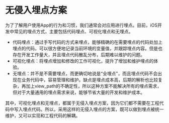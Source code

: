 # 无侵入埋点方案

为了了解用户使用App的行为和习惯，我们通常会对应用进行埋点。目前，iOS开发中常见的埋点方式，主要包括代码埋点、可视化埋点和无埋点。

* 代码埋点：通过手写代码的方式来埋点，能够精确的在需要埋点的代码处加上埋点的代码，可以很方便地记录当前环境的变量值，并跟踪埋点内容。但是也存在开发工作量大，并且埋点代码散乱分布，后期难以维护的问题。
* 可视化埋点：将埋点增加和修改的工作可视化，提升了增加和维护埋点的体验。
* 无埋点：并不是不需要埋点，而更确切地说是“全埋点”，而且埋点代码不会出现在业务代码中，容易管理和维护。缺点是埋点成本高，后期的解析也比较复杂，再加上view_path的不确定性，所以这种方案不能解决所有的埋点需求，但对于大量通用的埋点需求来说，能够节省大量的开发和维护成本。

其中，可视化埋点和无埋点，都属于无侵入埋点方案，因为它们都不需要在工程代码中写入埋点代码。所以，采用这样的无侵入埋点的方案，既可以做到埋点被统一维护，又可以实现和工程代码的解耦。
